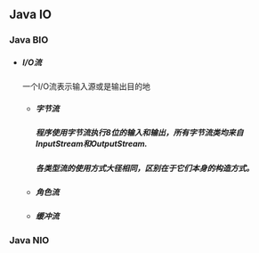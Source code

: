 ## Java IO

### Java BIO

* ##### I/O流

  一个I/O流表示输入源或是输出目的地

  * ##### 字节流

    ##### 程序使用字节流执行8位的输入和输出，所有字节流类均来自InputStream和OutputStream.

    ##### 各类型流的使用方式大径相同，区别在于它们本身的构造方式。

  * ##### 角色流

  * ##### 缓冲流

### Java NIO